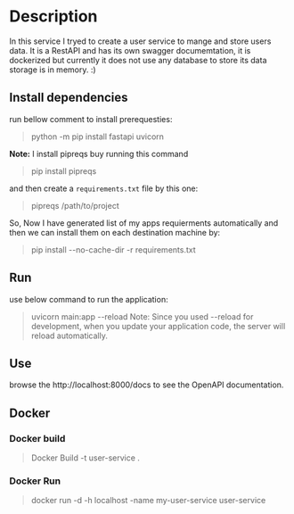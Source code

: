# Description

In this service I tryed to create a user service to mange and store users data. It is a RestAPI
and has its own swagger documemtation, it is dockerized but currently it does not use any database 
to store its data storage is in memory. :)

## Install dependencies

run bellow comment to install prerequesties:
> python -m pip install fastapi uvicorn

**Note:**
I install pipreqs buy running this command  
> pip install pipreqs

and then create a `requirements.txt` file by this one:
> pipreqs /path/to/project

So, Now I have generated list of my apps requierments automatically and then we can install them on each destination machine 
by:
> pip install --no-cache-dir -r requirements.txt

## Run

use below command to run the application:
> uvicorn main:app --reload
Note:
Since you used --reload for development, when you update your application code, the server will reload automatically.

## Use

browse the http://localhost:8000/docs to see the OpenAPI documentation.

## Docker

### Docker build  

> Docker Build -t user-service .

### Docker Run

> docker run -d -h localhost -name my-user-service user-service

